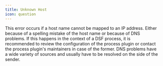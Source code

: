 ```yaml
---
title: Unknown Host
icon: question
---
```


This error occurs if a host name cannot be mapped to an IP address. Either because of a spelling mistake of the host name or because of DNS problems. If this happens in the context of a DSF process, it is recommended to review the configuration of the process plugin or contact the process plugin's maintainers in case of the former. DNS problems have a wide variety of sources and usually have to be resolved on the side of the sender.